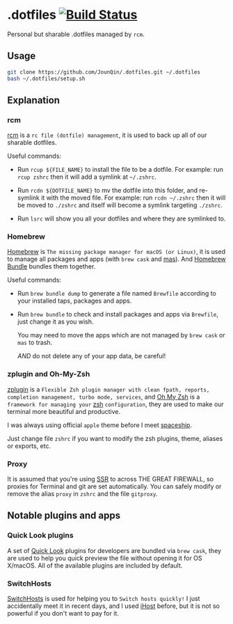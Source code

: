 # .dotfiles [![Build Status](https://travis-ci.com/JounQin/.dotfiles.svg?branch=master)](https://travis-ci.com/JounQin/.dotfiles)

Personal but sharable .dotfiles managed by `rcm`.

## Usage

```sh
git clone https://github.com/JounQin/.dotfiles.git ~/.dotfiles
bash ~/.dotfiles/setup.sh
```

## Explanation

### rcm

[rcm](https://github.com/thoughtbot/rcm) is a `rc file (dotfile) management`, it is used to back up all of our sharable dotfiles.

Useful commands:

- Run `rcup ${FILE_NAME}` to install the file to be a dotfile.
  For example: run `rcup zshrc` then it will add a symlink at `~/.zshrc`.

- Run `rcdn ${DOTFILE_NAME}` to mv the dotfile into this folder, and re-symlink it with the moved file.
  For example: run `rcdn ~/.zshrc` then it will be moved to `./zshrc` and itself will become a symlink targeting `./zshrc`.

- Run `lsrc` will show you all your dotfiles and where they are symlinked to.

### Homebrew

[Homebrew](https://brew.sh) is `The missing package manager for macOS (or Linux)`, it is used to manage all packages and apps (with `brew cask` and [mas](https://github.com/mas-cli/mas)).
And [Homebrew Bundle](https://github.com/Homebrew/homebrew-bundle) bundles them together.

Useful commands:

- Run `brew bundle dump` to generate a file named `Brewfile` according to your installed taps, packages and apps.

- Run `brew bundle` to check and install packages and apps via `Brewfile`, just change it as you wish.

  You may need to move the apps which are not managed by `brew cask` or `mas` to trash.

  _AND_ do not delete any of your app data, be careful!

### zplugin and Oh-My-Zsh

[zplugin](https://github.com/zdharma/zplugin) is a `Flexible Zsh plugin manager with clean fpath, reports, completion management, turbo mode, services`, and [Oh My Zsh](https://ohmyz.sh) is a `framework for managing your` [zsh](https://www.zsh.org) `configuration`,
they are used to make our terminal more beautiful and productive.

I was always using official `apple` theme before I meet [spaceship](https://github.com/denysdovhan/spaceship-prompt).

Just change file `zshrc` if you want to modify the zsh plugins, theme, aliases or exports, etc.

### Proxy

It is assumed that you're using [SSR](https://github.com/qinyuhang/ShadowsocksX-NG-R) to across THE GREAT FIREWALL, so proxies for Terminal and git are set automatically.
You can safely modify or remove the alias `proxy` in `zshrc` and the file `gitproxy`.

## Notable plugins and apps

### Quick Look plugins

A set of [Quick Look](http://en.wikipedia.org/wiki/Quick_Look) plugins for developers are bundled via `brew cask`, they are used to help you quick preview the file without opening it for OS X/macOS.
All of the available plugins are included by default.

### SwitchHosts

[SwitchHosts](https://oldj.github.io/SwitchHosts) is used for helping you to `Switch hosts quickly!`
I just accidentally meet it in recent days, and I used [iHost](https://toolinbox.net/iHosts) before, but it is not so powerful if you don't want to pay for it.
